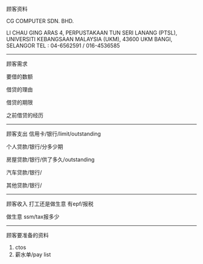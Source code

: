 顾客资料

CG COMPUTER SDN. BHD. 

LI CHAU GING ARAS 4, PERPUSTAKAAN TUN SERI LANANG (PTSL), UNIVERSITI KEBANGSAAN MALAYSIA (UKM), 43600 UKM BANGI, SELANGOR TEL : 04-6562591 / 016-4536585

-----------------
顾客需求


要借的数额

借贷的理由

借贷的期限

之前借贷的经历


--------------
顾客支出
信用卡/银行/limit/outstanding


个人贷款/银行/分多少期

房屋贷款/银行/供了多久/outstanding

汽车贷款/银行/


其他贷款/银行/

-----------
顾客收入
打工还是做生意
有epf/报税

做生意 ssm/tax报多少

-------
顾客要准备的资料
1. ctos
2. 薪水单/pay list




